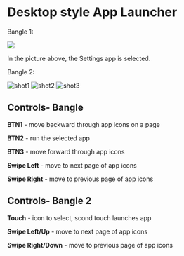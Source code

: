 # Desktop style App Launcher

Bangle 1:

![](screenshot.jpg)

In the picture above, the Settings app is selected.

Bangle 2:

![shot1](https://user-images.githubusercontent.com/89286474/146471756-ec6d16de-6916-4fde-b991-ba88c2c8fa1a.png)
![shot2](https://user-images.githubusercontent.com/89286474/146471758-3a9fce80-e047-4c7a-829a-e780c764b921.png)
![shot3](https://user-images.githubusercontent.com/89286474/146471760-5497fd1b-8e82-4fd5-a4e3-4734701a7dbd.png)


## Controls- Bangle

**BTN1** - move backward through app icons on a page

**BTN2** - run the selected app

**BTN3** - move forward through app icons

**Swipe Left** -  move to next page of app icons

**Swipe Right** - move to previous page of app icons

## Controls- Bangle 2

**Touch** - icon to select, scond touch launches app

**Swipe Left/Up** -  move to next page of app icons

**Swipe Right/Down** - move to previous page of app icons
